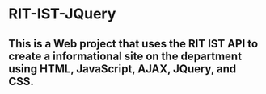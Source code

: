 # RIT-IST-JQuery
## This is a Web project that uses the RIT IST API to create a informational site on the department using HTML, JavaScript, AJAX, JQuery, and CSS.
